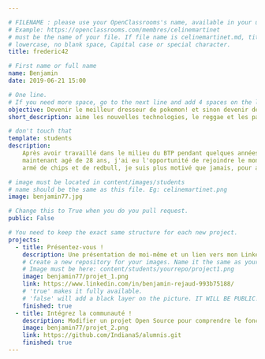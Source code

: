 ```yaml
---

# FILENAME : please use your OpenClassrooms's name, available in your url.
# Example: https://openclassrooms.com/membres/celinemartinet
# must be the name of your file. If file name is celinemartinet.md, title is celinemartinet.
# lowercase, no blank space, Capital case or special character.
title: frederic42

# First name or full name
name: Benjamin
date: 2019-06-21 15:00

# One line.
# If you need more space, go to the next line and add 4 spaces on the left, as in 'description'.
objective: Devenir le meilleur dresseur de pokemon! et sinon devenir développeur d'application python.
short_description: aime les nouvelles technologies, le reggae et les paupiettes!

# don't touch that
template: students
description:
    Après avoir travaillé dans le milieu du BTP pendant quelques années, 
    maintenant agé de 28 ans, j'ai eu l'opportunité de rejoindre le monde du développement numérique et les migraines qui vont avec :)
    armé de chips et de redbull, je suis plus motivé que jamais, pour attaquer le parcours développeur d'application Python.

# image must be located in content/images/students
# name should be the same as this file. Eg: celinemartinet.png
image: benjamin77.jpg

# Change this to True when you do you pull request.
public: False

# You need to keep the exact same structure for each new project.
projects:
  - title: Présentez-vous !
    description: Une présentation de moi-même et un lien vers mon LinkedIn.
    # Create a new repository for your images. Name it the same as your nickname and profile picture.
    # Image must be here: content/students/yourrepo/project1.png
    image: benjamin77/projet_1.png
    link: https://www.linkedin.com/in/benjamin-rejaud-993b75188/
    # 'true' makes it fully available.
    # 'false' will add a black layer on the picture. IT WILL BE PUBLIC!
    finished: true
  - title: Intégrez la communauté !
    description: Modifier un projet Open Source pour comprendre le fonctionnement de Git, de Github et des pull requests. 
    image: benjamin77/projet_2.png
    link: https://github.com/IndianaS/alumnis.git
    finished: true
---
```

